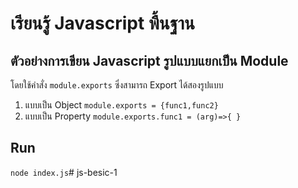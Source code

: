 # เรียนรู้ Javascript พื้นฐาน
## ตัวอย่างการเขียน Javascript รูปแบบแยกเป็น Module
โดยใช้คำสั่ง `module.exports` ซึ่งสามารถ Export ได้สองรูปแบบ
1. แบบเป็น Object
`module.exports = {func1,func2}`
2. แบบเป็น Property
`module.exports.func1 = (arg)=>{ }`
## Run
`node index.js`# js-besic-1
